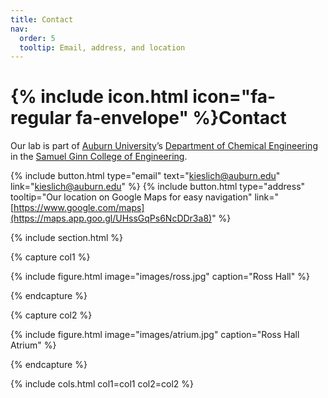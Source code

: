 ```yaml
---
title: Contact
nav:
  order: 5
  tooltip: Email, address, and location
---
```


# {% include icon.html icon="fa-regular fa-envelope" %}Contact

Our lab is part of [Auburn University](https://auburn.edu/)’s [Department of Chemical Engineering](https://www.eng.auburn.edu/chen/#gsc.tab=0) in the [Samuel Ginn College of Engineering](https://www.eng.auburn.edu/). 

{%
  include button.html
  type="email"
  text="kieslich@auburn.edu"
  link="kieslich@auburn.edu"
%}
{%
  include button.html
  type="address"
  tooltip="Our location on Google Maps for easy navigation"
  link="[https://www.google.com/maps](https://maps.app.goo.gl/UHssGqPs6NcDDr3a8)"
%}

{% include section.html %}

{% capture col1 %}

{%
  include figure.html
  image="images/ross.jpg"
  caption="Ross Hall"
%}

{% endcapture %}

{% capture col2 %}

{%
  include figure.html
  image="images/atrium.jpg"
  caption="Ross Hall Atrium"
%}

{% endcapture %}

{% include cols.html col1=col1 col2=col2 %}
